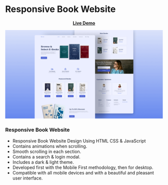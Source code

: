 # Responsive Book Website

<div align = 'center'>

<a href="https://adnan-bhaldar.github.io/E-Book-Website"><strong>Live Demo</strong></a>

![preview img](/preview.png) 
</div>

### Responsive Book Website

- Responsive Book Website Design Using HTML CSS & JavaScript
- Contains animations when scrolling.
- Smooth scrolling in each section.
- Contains a search & login modal.
- Includes a dark & light theme.
- Developed first with the Mobile First methodology, then for desktop.
- Compatible with all mobile devices and with a beautiful and pleasant user interface.

